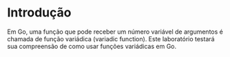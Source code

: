 # Introdução

Em Go, uma função que pode receber um número variável de argumentos é chamada de função variádica (variadic function). Este laboratório testará sua compreensão de como usar funções variádicas em Go.
